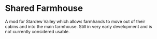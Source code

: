 # Shared Farmhouse

A mod for Stardew Valley which allows farmhands to move out of their cabins and into the main farmhouse.
Still in very early development and is not currently considered usable.
